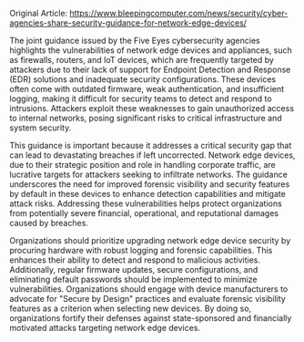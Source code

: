 Original Article: https://www.bleepingcomputer.com/news/security/cyber-agencies-share-security-guidance-for-network-edge-devices/

The joint guidance issued by the Five Eyes cybersecurity agencies highlights the vulnerabilities of network edge devices and appliances, such as firewalls, routers, and IoT devices, which are frequently targeted by attackers due to their lack of support for Endpoint Detection and Response (EDR) solutions and inadequate security configurations. These devices often come with outdated firmware, weak authentication, and insufficient logging, making it difficult for security teams to detect and respond to intrusions. Attackers exploit these weaknesses to gain unauthorized access to internal networks, posing significant risks to critical infrastructure and system security.

This guidance is important because it addresses a critical security gap that can lead to devastating breaches if left uncorrected. Network edge devices, due to their strategic position and role in handling corporate traffic, are lucrative targets for attackers seeking to infiltrate networks. The guidance underscores the need for improved forensic visibility and security features by default in these devices to enhance detection capabilities and mitigate attack risks. Addressing these vulnerabilities helps protect organizations from potentially severe financial, operational, and reputational damages caused by breaches.

Organizations should prioritize upgrading network edge device security by procuring hardware with robust logging and forensic capabilities. This enhances their ability to detect and respond to malicious activities. Additionally, regular firmware updates, secure configurations, and eliminating default passwords should be implemented to minimize vulnerabilities. Organizations should engage with device manufacturers to advocate for "Secure by Design" practices and evaluate forensic visibility features as a criterion when selecting new devices. By doing so, organizations fortify their defenses against state-sponsored and financially motivated attacks targeting network edge devices.